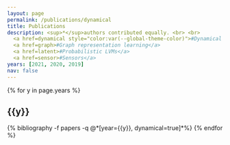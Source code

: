 ```yaml
---
layout: page
permalink: /publications/dynamical
title: Publications
description: <sup>*</sup>authors contributed equally. <br> <br>
  <a href=dynamical style="color:var(--global-theme-color)">#Dynamical systems </a>
  <a href=graph>#Graph representation learning</a>
  <a href=latent>#Probabilistic LVMs</a>
  <a href=sensor>#Sensors</a>
years: [2021, 2020, 2019]
nav: false
---
```


<div class="publications">

{% for y in page.years %}
  <h2 class="year">{{y}}</h2>
  {% bibliography -f papers -q @*[year={{y}}, dynamical=true]*%}
{% endfor %}

</div>
